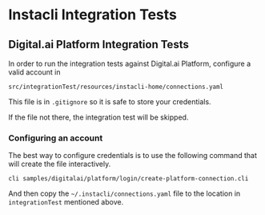# Instacli Integration Tests

## Digital.ai Platform Integration Tests

In order to run the integration tests against Digital.ai Platform, configure a valid account in

    src/integrationTest/resources/instacli-home/connections.yaml

This file is in `.gitignore` so it is safe to store your credentials.

If the file not there, the integration test will be skipped.

### Configuring an account

The best way to configure credentials is to use the following command that will create the file interactively.

    cli samples/digitalai/platform/login/create-platform-connection.cli

And then copy the `~/.instacli/connections.yaml` file to the location in `integrationTest` mentioned above.

